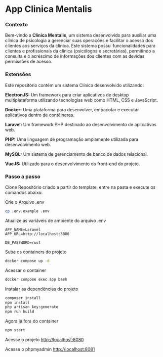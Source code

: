 
# App Clinica Mentalis

### Contexto
Bem-vindo a **Clinica Mentalis**, um sistema desenvolvido para auxiliar uma clínica de psicologia a gerenciar suas operações e facilitar o acesso dos clientes aos serviços da clínica. Este sistema possui funcionalidades para clientes e profissionais da clínica (psicólogos e secretárias), permitindo a consulta e o acréscimo de informações dos clientes com as devidas permissões de acesso.

### Extensões
Este repositório contém um sistema Clínico desenvolvido utilizando:

**ElectronJS:** Um framework para criar aplicativos de desktop multiplataforma utilizando tecnologias web como HTML, CSS e JavaScript.

**Docker:** Uma plataforma para desenvolver, empacotar e executar aplicativos dentro de contêineres.

**Laravel:** Um framework PHP destinado ao desenvolvimento de aplicativos web.

**PHP:** Uma linguagem de programação amplamente utilizada para desenvolvimento web.

**MySQL:** Um sistema de gerenciamento de banco de dados relacional.

**VueJS:** Utilizado para o desenvolvimento do front-end do projeto.


### Passo a passo
Clone Repositório criado a partir do template, entre na pasta e execute os comandos abaixo:

Crie o Arquivo .env
```sh
cp .env.example .env
```


Atualize as variáveis de ambiente do arquivo .env
```dosini
APP_NAME=Laravel
APP_URL=http://localhost:8080

DB_PASSWORD=root
```


Suba os containers do projeto
```sh
docker compose up -d
```


Acessar o container
```sh
docker compose exec app bash
```


Instalar as dependências do projeto
```sh
composer install
npm install
php artisan key:generate
npm run build
```


Agora já fora do container
```sh
npm start
```


Acesse o projeto
[http://localhost:8080](http://localhost:8080)

Acesse o phpmyadmin
[http://localhost:8081](http://localhost:8081)
